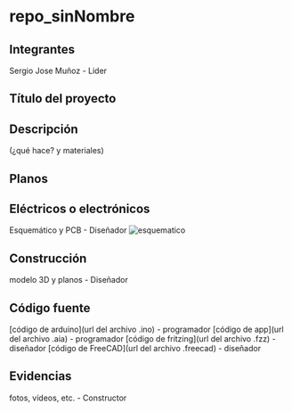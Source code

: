 # repo_sinNombre

## Integrantes
Sergio Jose Muñoz - Lider

## Título del proyecto

## Descripción
(¿qué hace? y materiales)

## Planos

## Eléctricos o electrónicos
Esquemático y PCB - Diseñador
![esquematico](url)

## Construcción
modelo 3D y planos - Diseñador

## Código fuente 
[código de arduino](url del archivo .ino) - programador
[código de app](url del archivo .aia) - programador
[código de fritzing](url del archivo .fzz) - diseñador
[código de FreeCAD](url del archivo .freecad) - diseñador

## Evidencias
fotos, vídeos, etc. - Constructor
